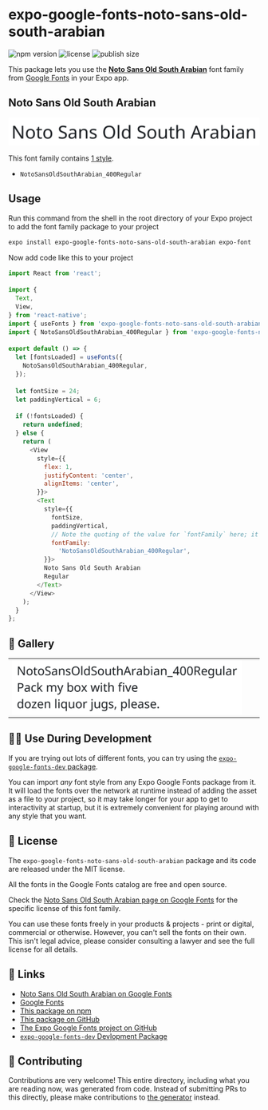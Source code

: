 # expo-google-fonts-noto-sans-old-south-arabian

![npm version](https://flat.badgen.net/npm/v/expo-google-fonts-noto-sans-old-south-arabian)
![license](https://flat.badgen.net/github/license/expo/google-fonts)
![publish size](https://flat.badgen.net/packagephobia/install/expo-google-fonts-noto-sans-old-south-arabian)

This package lets you use the [**Noto Sans Old South Arabian**](https://fonts.google.com/specimen/Noto+Sans+Old+South+Arabian) font family from [Google Fonts](https://fonts.google.com/) in your Expo app.

## Noto Sans Old South Arabian

![Noto Sans Old South Arabian](./font-family.png)

This font family contains [1 style](#-gallery).

- `NotoSansOldSouthArabian_400Regular`

## Usage

Run this command from the shell in the root directory of your Expo project to add the font family package to your project
```sh
expo install expo-google-fonts-noto-sans-old-south-arabian expo-font
```

Now add code like this to your project
```js
import React from 'react';

import {
  Text,
  View,
} from 'react-native';
import { useFonts } from 'expo-google-fonts-noto-sans-old-south-arabian/useFonts';
import { NotoSansOldSouthArabian_400Regular } from 'expo-google-fonts-noto-sans-old-south-arabian/400Regular';

export default () => {
  let [fontsLoaded] = useFonts({
    NotoSansOldSouthArabian_400Regular,
  });

  let fontSize = 24;
  let paddingVertical = 6;

  if (!fontsLoaded) {
    return undefined;
  } else {
    return (
      <View
        style={{
          flex: 1,
          justifyContent: 'center',
          alignItems: 'center',
        }}>
        <Text
          style={{
            fontSize,
            paddingVertical,
            // Note the quoting of the value for `fontFamily` here; it expects a string!
            fontFamily:
              'NotoSansOldSouthArabian_400Regular',
          }}>
          Noto Sans Old South Arabian
          Regular
        </Text>
      </View>
    );
  }
};

```

## 🔡 Gallery


||||
|-|-|-|
|![NotoSansOldSouthArabian_400Regular](.//400Regular/NotoSansOldSouthArabian_400Regular.ttf.png)||||


## 👩‍💻 Use During Development

If you are trying out lots of different fonts, you can try using the [`expo-google-fonts-dev` package](https://github.com/freeboub/google-fonts/tree/master/font-packages/dev#readme).

You can import *any* font style from any Expo Google Fonts package from it. It will load the fonts
over the network at runtime instead of adding the asset as a file to your project, so it may take longer
for your app to get to interactivity at startup, but it is extremely convenient
for playing around with any style that you want.

## 📖 License

The `expo-google-fonts-noto-sans-old-south-arabian` package and its code are released under the MIT license.

All the fonts in the Google Fonts catalog are free and open source.

Check the [Noto Sans Old South Arabian page on Google Fonts](https://fonts.google.com/specimen/Noto+Sans+Old+South+Arabian) for the specific license of this font family.

You can use these fonts freely in your products & projects - print or digital, commercial or otherwise. However, you can't sell the fonts on their own. This isn't legal advice, please consider consulting a lawyer and see the full license for all details.

## 🔗 Links

- [Noto Sans Old South Arabian on Google Fonts](https://fonts.google.com/specimen/Noto+Sans+Old+South+Arabian)
- [Google Fonts](https://fonts.google.com/)
- [This package on npm](https://www.npmjs.com/package/expo-google-fonts-noto-sans-old-south-arabian)
- [This package on GitHub](https://github.com/freeboub/google-fonts/tree/master/font-packages/noto-sans-old-south-arabian)
- [The Expo Google Fonts project on GitHub](https://github.com/freeboub/google-fonts)
- [`expo-google-fonts-dev` Devlopment Package](https://github.com/freeboub/google-fonts/tree/master/font-packages/dev)

## 🤝 Contributing

Contributions are very welcome! This entire directory, including what you are reading now, was generated from code. Instead of submitting PRs to this directly, please make contributions to [the generator](https://github.com/freeboub/google-fonts/tree/master/packages/generator) instead.
